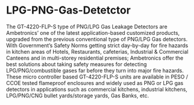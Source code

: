 # LPG-PNG-Gas-Detetctor
The GT-4220-FLP-S type of PNG/LPG Gas Leakage Detectors are Ambetronics’ one of the latest application-based customized products, upgraded from the previous conventional type of PNG/LPG Gas detectors. With Government’s Safety Norms getting strict day-by-day for fire hazards in kitchen areas of Hotels, Restaurants, cafeterias, Industrial &amp; Commercial Canteens and in multi-storey residential premises; Ambetronics offer the best solutions about taking safety measures for detecting LPG/PNG/combustible gases far before they turn into major fire hazards.  These micro controller based GT-4220-FLP-S units are available in PESO / CCOE tested flameproof enclosures and  widely used as PNG or LPG gas detectors in applications such as commercial kitchens, industrial kitchens, LPG/PNG/CNG bullet yards/storage yards, Gas Banks, etc.
